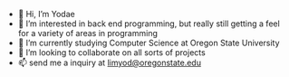 - 👋 Hi, I’m Yodae
- 👀 I’m interested in back end programming, but really still getting a feel for a variety of areas in programming
- 🌱 I’m currently studying Computer Science at Oregon State University
- 💞️ I’m looking to collaborate on all sorts of projects
- 📫 send me a inquiry at limyod@oregonstate.edu

<!---
limyod/limyod is a ✨ special ✨ repository because its `README.md` (this file) appears on your GitHub profile.
You can click the Preview link to take a look at your changes.
--->
